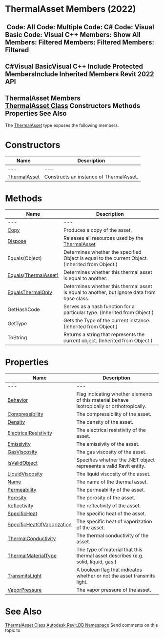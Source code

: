 # ThermalAsset Members (2022)

﻿
 Code: All Code: Multiple Code: C# Code: Visual Basic Code: Visual C++  Members: Show All Members: Filtered Members: Filtered Members: Filtered   
---  
C#Visual BasicVisual C++
Include Protected MembersInclude Inherited Members
Revit 2022 API  
---  
ThermalAsset Members  
[ThermalAsset Class](c4dac7e3-96e2-bc6c-1299-f696a253e879.md "ThermalAsset Class") Constructors Methods Properties See Also  
---  
The [ThermalAsset](c4dac7e3-96e2-bc6c-1299-f696a253e879.md "ThermalAsset Class") type exposes the following members.
# Constructors
| Name | Description |
| --- | --- |
| --- | --- | --- |
| [ThermalAsset](5a5e5fb9-d295-1bbd-de8d-c595584c037e.md "ThermalAsset Constructor") | Constructs an instance of ThermalAsset. |

# Methods
| Name | Description |
| --- | --- |
| --- | --- | --- |
| [Copy](2d33b739-3651-4144-e2d2-056063209e7a.md "Copy Method") | Produces a copy of the asset. |
| [Dispose](6a579a44-9d7c-1748-16e2-a95fa7979eac.md "Dispose Method") | Releases all resources used by the [ThermalAsset](c4dac7e3-96e2-bc6c-1299-f696a253e879.md "ThermalAsset Class") |
| Equals(Object) | Determines whether the specified Object is equal to the current Object. (Inherited from Object.) |
| [Equals(ThermalAsset)](da718af9-8394-4c28-44aa-8bfde7efdef6.md "Equals Method \(ThermalAsset\)") | Determines whether this thermal asset is equal to another. |
| [EqualsThermalOnly](7fc1c932-1edd-2837-0f45-f3a1ae6ca870.md "EqualsThermalOnly Method") | Determines whether this thermal asset is equal to another, but ignore data from base class. |
| GetHashCode | Serves as a hash function for a particular type.  (Inherited from Object.) |
| GetType | Gets the Type of the current instance. (Inherited from Object.) |
| ToString | Returns a string that represents the current object. (Inherited from Object.) |

# Properties
| Name | Description |
| --- | --- |
| --- | --- | --- |
| [Behavior](fc3ffbfe-232e-767e-8b1d-8c2f01d93c64.md "Behavior Property") | Flag indicating whether elements of this material behave isotropically or orthotropically. |
| [Compressibility](85514741-351d-8888-a067-292d4cb0ed7c.md "Compressibility Property") | The compressibility of the asset. |
| [Density](01ffb388-9936-9186-90f2-ddc7facb9ff9.md "Density Property") | The density of the asset. |
| [ElectricalResistivity](d7c21bb5-5538-8194-d3e8-e4eeccbef117.md "ElectricalResistivity Property") | The electrical resistivity of the asset. |
| [Emissivity](c16badf0-ec40-68ce-8941-eed39dc872ed.md "Emissivity Property") | The emissivity of the asset. |
| [GasViscosity](af311bec-60a7-f7ea-08af-9389349355d4.md "GasViscosity Property") | The gas viscosity of the asset. |
| [IsValidObject](1e7f2abe-ffa7-0a0e-5620-b9daee93f06e.md "IsValidObject Property") | Specifies whether the .NET object represents a valid Revit entity. |
| [LiquidViscosity](0a72e0ea-0523-bbc5-493b-771027a346aa.md "LiquidViscosity Property") | The liquid viscosity of the asset. |
| [Name](e5bdeb16-7032-06c5-c450-efe0b182c621.md "Name Property") | The name of the thermal asset. |
| [Permeability](35629ac4-79a0-3be4-b575-be3a05b3c946.md "Permeability Property") | The permeability of the asset. |
| [Porosity](d9ffed29-893c-ff8b-b262-070be728229d.md "Porosity Property") | The porosity of the asset. |
| [Reflectivity](08d4054f-8223-5612-8c75-8b33db50de65.md "Reflectivity Property") | The reflectivity of the asset. |
| [SpecificHeat](05daf899-905c-8e87-972b-3b4ab44d61a1.md "SpecificHeat Property") | The specific heat of the asset. |
| [SpecificHeatOfVaporization](a7e58272-27a8-50b7-515a-7bbd82dbd05c.md "SpecificHeatOfVaporization Property") | The specific heat of vaporization of the asset. |
| [ThermalConductivity](395a496b-41aa-5378-b8c0-7e95f9d222d7.md "ThermalConductivity Property") | The thermal conductivity of the asset. |
| [ThermalMaterialType](bd8af449-c7ef-7e95-a82e-eb6c5104cd5f.md "ThermalMaterialType Property") | The type of material that this thermal asset describes (e.g. solid, liquid, gas.) |
| [TransmitsLight](0ce64130-b515-81ad-f092-39fa46ee22bb.md "TransmitsLight Property") | A boolean flag that indicates whether or not the asset transmits light. |
| [VaporPressure](aa844bd8-eb53-f523-0334-be71dcacb9c1.md "VaporPressure Property") | The vapor pressure of the asset. |

# See Also
[ThermalAsset Class](c4dac7e3-96e2-bc6c-1299-f696a253e879.md "ThermalAsset Class")
[Autodesk.Revit.DB Namespace](87546ba7-461b-c646-cbb1-2cb8f5bff8b2.md "Autodesk.Revit.DB Namespace")
Send comments on this topic to 